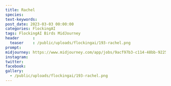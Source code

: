 ```yaml
---
title: Rachel
species: 
text-keywords: 
post_date: 2023-03-03 00:00:00
categories: FlockingAI
tags: FlockingAI Birds MidJourney 
header      :
  teaser    : /public/uploads/flockingai/193-rachel.png
prompt: 
midjourney: https://www.midjourney.com/app/jobs/9acf97b3-c114-48bb-9225-8baeea308ea7
instagram: 
twitter: 
facebook: 
gallery: 
  - /public/uploads/flockingai/193-rachel.png
---
```


